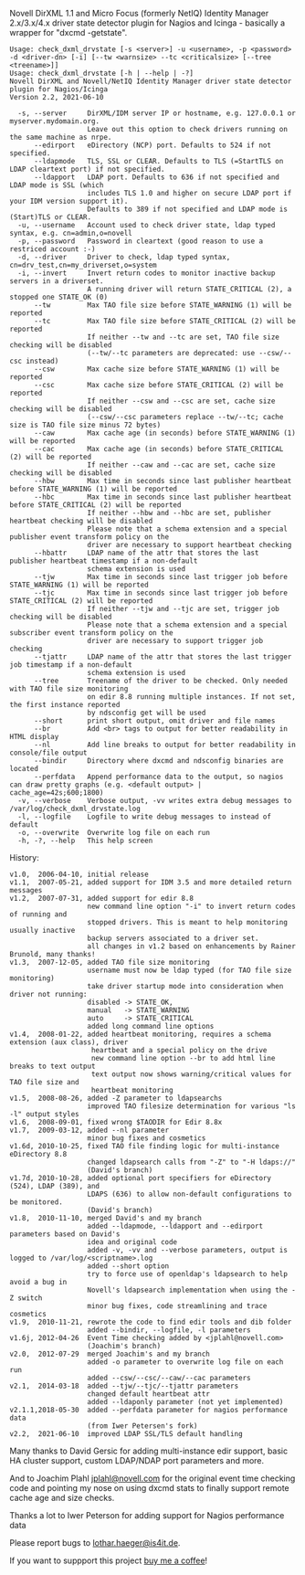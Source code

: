 Novell DirXML 1.1 and Micro Focus (formerly NetIQ) Identity Manager 2.x/3.x/4.x driver state detector plugin for Nagios and Icinga - basically a wrapper for "dxcmd -getstate".


    Usage: check_dxml_drvstate [-s <server>] -u <username>, -p <password> -d <driver-dn> [-i] [--tw <warnsize> --tc <criticalsize> [--tree <treename>]]
    Usage: check_dxml_drvstate [-h | --help | -?]
    Novell DirXML and Novell/NetIQ Identity Manager driver state detector plugin for Nagios/Icinga
    Version 2.2, 2021-06-10
    
      -s, --server     DirXML/IDM server IP or hostname, e.g. 127.0.0.1 or myserver.mydomain.org.
                       Leave out this option to check drivers running on the same machine as nrpe.
          --edirport   eDirectory (NCP) port. Defaults to 524 if not specified.
          --ldapmode   TLS, SSL or CLEAR. Defaults to TLS (=StartTLS on LDAP cleartext port) if not specified.
          --ldapport   LDAP port. Defaults to 636 if not specified and LDAP mode is SSL (which 
                       includes TLS 1.0 and higher on secure LDAP port if your IDM version support it).
                       Defaults to 389 if not specified and LDAP mode is (Start)TLS or CLEAR.
      -u, --username   Account used to check driver state, ldap typed syntax, e.g. cn=admin,o=novell
      -p, --password   Password in cleartext (good reason to use a restriced account :-)
      -d, --driver     Driver to check, ldap typed syntax, cn=drv_test,cn=my_driverset,o=system
      -i, --invert     Invert return codes to monitor inactive backup servers in a driverset.
                       A running driver will return STATE_CRITICAL (2), a stopped one STATE_OK (0)
          --tw         Max TAO file size before STATE_WARNING (1) will be reported
          --tc         Max TAO file size before STATE_CRITICAL (2) will be reported
                       If neither --tw and --tc are set, TAO file size checking will be disabled
                       (--tw/--tc parameters are deprecated: use --csw/--csc instead)
          --csw        Max cache size before STATE_WARNING (1) will be reported
          --csc        Max cache size before STATE_CRITICAL (2) will be reported
                       If neither --csw and --csc are set, cache size checking will be disabled
                       (--csw/--csc parameters replace --tw/--tc; cache size is TAO file size minus 72 bytes)
          --caw        Max cache age (in seconds) before STATE_WARNING (1) will be reported
          --cac        Max cache age (in seconds) before STATE_CRITICAL (2) will be reported
                       If neither --caw and --cac are set, cache size checking will be disabled
          --hbw        Max time in seconds since last publisher heartbeat before STATE_WARNING (1) will be reported
          --hbc        Max time in seconds since last publisher heartbeat before STATE_CRITICAL (2) will be reported
                       If neither --hbw and --hbc are set, publisher heartbeat checking will be disabled
                       Please note that a schema extension and a special publisher event transform policy on the
                       driver are necessary to support heartbeat checking
          --hbattr     LDAP name of the attr that stores the last publisher heartbeat timestamp if a non-default
                       schema extension is used
          --tjw        Max time in seconds since last trigger job before STATE_WARNING (1) will be reported
          --tjc        Max time in seconds since last trigger job before STATE_CRITICAL (2) will be reported
                       If neither --tjw and --tjc are set, trigger job checking will be disabled
                       Please note that a schema extension and a special subscriber event transform policy on the
                       driver are necessary to support trigger job checking
          --tjattr     LDAP name of the attr that stores the last trigger job timestamp if a non-default
                       schema extension is used
          --tree       Treename of the driver to be checked. Only needed with TAO file size monitoring
                       on edir 8.8 running multiple instances. If not set, the first instance reported
                       by ndsconfig get will be used
          --short      print short output, omit driver and file names
          --br         Add <br> tags to output for better readability in HTML display
          --nl         Add line breaks to output for better readability in console/file output
          --bindir     Directory where dxcmd and ndsconfig binaries are located
          --perfdata   Append performance data to the output, so nagios can draw pretty graphs (e.g. <default output> | cache_age=42s;600;1800)
      -v, --verbose    Verbose output, -vv writes extra debug messages to /var/log/check_dxml_drvstate.log
      -l, --logfile    Logfile to write debug messages to instead of default
      -o, --overwrite  Overwrite log file on each run
      -h, -?, --help   This help screen

History:

    v1.0,  2006-04-10, initial release
    v1.1,  2007-05-21, added support for IDM 3.5 and more detailed return messages
    v1.2,  2007-07-31, added support for edir 8.8
                       new command line option "-i" to invert return codes of running and
                       stopped drivers. This is meant to help monitoring usually inactive
                       backup servers associated to a driver set.
                       all changes in v1.2 based on enhancements by Rainer Brunold, many thanks!
    v1.3,  2007-12-05, added TAO file size monitoring
                       username must now be ldap typed (for TAO file size monitoring)
                       take driver startup mode into consideration when driver not running:
                       disabled -> STATE_OK,
                       manual   -> STATE_WARNING
                       auto     -> STATE_CRITICAL
                       added long command line options
    v1.4,  2008-01-22, added heartbeat monitoring, requires a schema extension (aux class), driver
                        heartbeat and a special policy on the drive
                        new command line option --br to add html line breaks to text output
                        text output now shows warning/critical values for TAO file size and
                        heartbeat monitoring
    v1.5,  2008-08-26, added -Z parameter to ldapsearchs
                       improved TAO filesize determination for various "ls -l" output styles
    v1.6,  2008-09-01, fixed wrong $TAODIR for Edir 8.8x
    v1.7,  2009-03-12, added --nl parameter
                       minor bug fixes and cosmetics
    v1.6d, 2010-10-25, fixed TAO file finding logic for multi-instance eDirectory 8.8
                       changed ldapsearch calls from "-Z" to "-H ldaps://"
                       (David's branch)
    v1.7d, 2010-10-28, added optional port specifiers for eDirectory (524), LDAP (389), and
                       LDAPS (636) to allow non-default configurations to be monitored.
                       (David's branch)
    v1.8,  2010-11-10, merged David's and my branch
                       added --ldapmode, --ldapport and --edirport parameters based on David's
                       idea and original code
                       added -v, -vv and --verbose parameters, output is logged to /var/log/<scriptname>.log
                       added --short option
                       try to force use of openldap's ldapsearch to help avoid a bug in
                       Novell's ldapsearch implementation when using the -Z switch
                       minor bug fixes, code streamlining and trace cosmetics
    v1.9,  2010-11-21, rewrote the code to find edir tools and dib folder
                       added --bindir, --logfile, -l parameters
    v1.6j, 2012-04-26  Event Time checking added by <jplahl@novell.com>
                       (Joachim's branch)
    v2.0,  2012-07-29  merged Joachim's and my branch
                       added -o parameter to overwrite log file on each run
                       added --csw/--csc/--caw/--cac parameters
    v2.1,  2014-03-18  added --tjw/--tjc/--tjattr parameters
                       changed default heartbeat attr
                       added --ldaponly parameter (not yet implemented) 
    v2.1.1,2018-05-30  added --perfdata parameter for nagios performance data
                       (from Iwer Petersen's fork)
    v2.2,  2021-06-10  improved LDAP SSL/TLS default handling

Many thanks to David Gersic for adding multi-instance edir support, basic HA cluster support, custom LDAP/NDAP port parameters and more.

And to Joachim Plahl <jplahl@novell.com> for the original event time checking code and pointing my nose on using dxcmd stats to finally support remote cache age and size checks.

Thanks a lot to Iwer Peterson for adding support for Nagios performance data

Please report bugs to <lothar.haeger@is4it.de>. 


If you want to suppport this project [buy me a coffee](https://www.buymeacoffee.com/lhaeger)!
